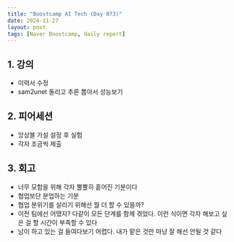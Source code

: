 ```yaml
---
title: "Boostcamp AI Tech (Day 073)"
date: 2024-11-27
layout: post
tags: [Naver Boostcamp, daily report]
---
```

## 1. 강의
- 이력서 수정
- sam2unet 돌리고 추론 뽑아서 성능보기

## 2. 피어세션
- 앙상블 가설 설정 후 실험
- 각자 조금씩 제출

## 3. 회고
- 너무 모험을 위해 각자 뿔뿔히 흩어진 기분이다
- 협업보단 분업하는 기분
- 협업 분위기를 살리기 위해선 뭘 더 할 수 있을까?
- 이전 팀에선 어땠지? 다같이 모든 단계를 함께 겪었다. 이런 식이면 각자 해보고 싶은 걸 할 시간이 부족할 수 있다
- 남이 하고 있는 걸 들여다보기 어렵다. 내가 맡은 것만 마냥 잘 해선 안될 것 같다
